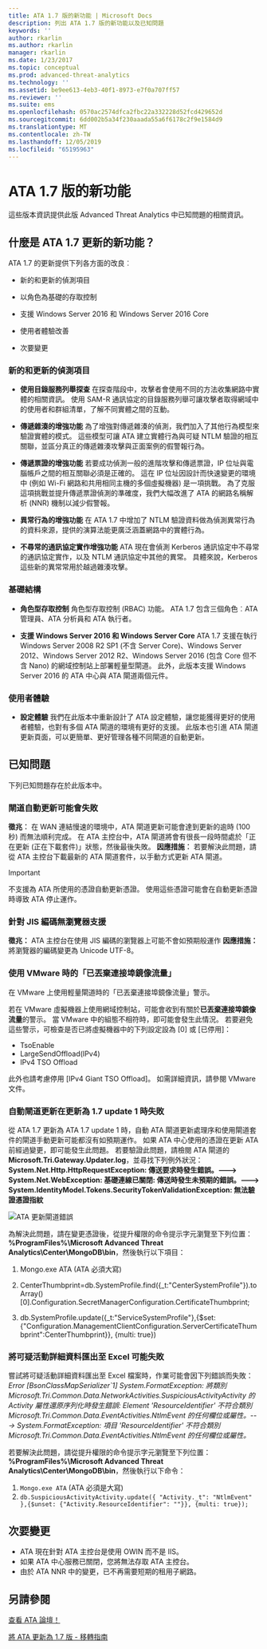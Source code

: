 ```yaml
---
title: ATA 1.7 版的新功能 | Microsoft Docs
description: 列出 ATA 1.7 版的新功能以及已知問題
keywords: ''
author: rkarlin
ms.author: rkarlin
manager: rkarlin
ms.date: 1/23/2017
ms.topic: conceptual
ms.prod: advanced-threat-analytics
ms.technology: ''
ms.assetid: be9ee613-4eb3-40f1-8973-e7f0a707ff57
ms.reviewer: ''
ms.suite: ems
ms.openlocfilehash: 0570ac2574dfca2fbc22a332228d52fcd429652d
ms.sourcegitcommit: 6dd002b5a34f230aaada55a6f6178c2f9e1584d9
ms.translationtype: MT
ms.contentlocale: zh-TW
ms.lasthandoff: 12/05/2019
ms.locfileid: "65195963"
---
```

# <a name="whats-new-in-ata-version-17"></a>ATA 1.7 版的新功能
這些版本資訊提供此版 Advanced Threat Analytics 中已知問題的相關資訊。

## <a name="whats-new-in-the-ata-17-update"></a>什麼是 ATA 1.7 更新的新功能？
ATA 1.7 的更新提供下列各方面的改良︰

-   新的和更新的偵測項目

-   以角色為基礎的存取控制

-   支援 Windows Server 2016 和 Windows Server 2016 Core

-   使用者體驗改善

-   次要變更


### <a name="new--updated-detections"></a>新的和更新的偵測項目


- **使用目錄服務列舉探查** 在探查階段中，攻擊者會使用不同的方法收集網路中實體的相關資訊。 使用 SAM-R 通訊協定的目錄服務列舉可讓攻擊者取得網域中的使用者和群組清單，了解不同實體之間的互動。 

- **傳遞雜湊的增強功能** 為了增強對傳遞雜湊的偵測，我們加入了其他行為模型來驗證實體的模式。 這些模型可讓 ATA 建立實體行為與可疑 NTLM 驗證的相互關聯，並區分真正的傳遞雜湊攻擊與正面案例的假警報行為。

- **傳遞票證的增強功能** 若要成功偵測一般的進階攻擊和傳遞票證，IP 位址與電腦帳戶之間的相互關聯必須是正確的。 這在 IP 位址因設計而快速變更的環境中 (例如 Wi-Fi 網路和共用相同主機的多個虛擬機器) 是一項挑戰。 為了克服這項挑戰並提升傳遞票證偵測的準確度，我們大幅改進了 ATA 的網路名稱解析 (NNR) 機制以減少假警報。

- **異常行為的增強功能** 在 ATA 1.7 中增加了 NTLM 驗證資料做為偵測異常行為的資料來源，提供的演算法能更廣泛涵蓋網路中的實體行為。 

- **不尋常的通訊協定實作增強功能** ATA 現在會偵測 Kerberos 通訊協定中不尋常的通訊協定實作，以及 NTLM 通訊協定中其他的異常。 具體來說，Kerberos 這些新的異常常用於越過雜湊攻擊。


### <a name="infrastructure"></a>基礎結構

- **角色型存取控制** 角色型存取控制 (RBAC) 功能。 ATA 1.7 包含三個角色︰ATA 管理員、ATA 分析員和 ATA 執行者。

- **支援 Windows Server 2016 和 Windows Server Core** ATA 1.7 支援在執行 Windows Server 2008 R2 SP1 (不含 Server Core)、Windows Server 2012、Windows Server 2012 R2、Windows Server 2016 (包含 Core 但不含 Nano) 的網域控制站上部署輕量型閘道。 此外，此版本支援 Windows Server 2016 的 ATA 中心與 ATA 閘道兩個元件。

### <a name="user-experience"></a>使用者體驗
- **設定體驗** 我們在此版本中重新設計了 ATA 設定體驗，讓您能獲得更好的使用者體驗，也對有多個 ATA 閘道的環境有更好的支援。 此版本也引進 ATA 閘道更新頁面，可以更簡單、更好管理各種不同閘道的自動更新。

## <a name="known-issues"></a>已知問題
下列已知問題存在於此版本中。

### <a name="gateway-automatic-update-may-fail"></a>閘道自動更新可能會失敗
**徵兆︰** 在 WAN 連結慢速的環境中，ATA 閘道更新可能會達到更新的逾時 (100 秒) 而無法順利完成。
在 ATA 主控台中，ATA 閘道將會有很長一段時間處於「正在更新 (正在下載套件)」狀態，然後最後失敗。
**因應措施︰** 若要解決此問題，請從 ATA 主控台下載最新的 ATA 閘道套件，以手動方式更新 ATA 閘道。

> [!IMPORTANT]
>  不支援為 ATA 所使用的憑證自動更新憑證。 使用這些憑證可能會在自動更新憑證時導致 ATA 停止運作。 

### <a name="no-browser-support-for-jis-encoding"></a>針對 JIS 編碼無瀏覽器支援
**徵兆：** ATA 主控台在使用 JIS 編碼的瀏覽器上可能不會如預期般運作 **因應措施：** 將瀏覽器的編碼變更為 Unicode UTF-8。
 
### <a name="dropped-port-mirror-traffic-when-using-vmware"></a>使用 VMware 時的「已丟棄連接埠鏡像流量」

在 VMware 上使用輕量閘道時的「已丟棄連接埠鏡像流量」警示。

若在 VMware 虛擬機器上使用網域控制站，可能會收到有關於**已丟棄連接埠鏡像流量**的警示。 當 VMware 中的組態不相符時，即可能會發生此情況。 若要避免這些警示，可檢查是否已將虛擬機器中的下列設定設為 [0] 或 [已停用]：  

- TsoEnable
- LargeSendOffload(IPv4)
- IPv4 TSO Offload

此外也請考慮停用 [IPv4 Giant TSO Offload]。 如需詳細資訊，請參閱 VMware 文件。

### <a name="automatic-gateway-update-fail-when-updating-to-17-update-1"></a>自動閘道更新在更新為 1.7 update 1 時失敗

從 ATA 1.7 更新為 ATA 1.7 update 1 時，自動 ATA 閘道更新處理序和使用閘道套件的閘道手動更新可能都沒有如預期運作。
如果 ATA 中心使用的憑證在更新 ATA 前經過變更，即可能發生此問題。
若要驗證此問題，請檢閱 ATA 閘道的 **Microsoft.Tri.Gateway.Updater.log**，並尋找下列例外狀況：**System.Net.Http.HttpRequestException: 傳送要求時發生錯誤。---> System.Net.WebException: 基礎連線已關閉: 傳送時發生未預期的錯誤。---> System.IdentityModel.Tokens.SecurityTokenValidationException: 無法驗證憑證指紋**

![ATA 更新閘道錯誤](media/17update_gatewaybug.png)

為解決此問題，請在變更憑證後，從提升權限的命令提示字元瀏覽至下列位置： **%ProgramFiles%\Microsoft Advanced Threat Analytics\Center\MongoDB\bin**，然後執行以下項目：

1. Mongo.exe ATA (ATA 必須大寫) 

2. CenterThumbprint=db.SystemProfile.find({_t:"CenterSystemProfile"}).toArray()[0].Configuration.SecretManagerConfiguration.CertificateThumbprint;

3. db.SystemProfile.update({_t:"ServiceSystemProfile"},{$set:{"Configuration.ManagementClientConfiguration.ServerCertificateThumbprint":CenterThumbprint}}, {multi: true})

### <a name="export-suspicious-activity-details-to-excel-may-fail"></a>將可疑活動詳細資料匯出至 Excel 可能失敗
嘗試將可疑活動詳細資料匯出至 Excel 檔案時，作業可能會因下列錯誤而失敗：*Error [BsonClassMapSerializer`1] System.FormatException: 將類別 Microsoft.Tri.Common.Data.NetworkActivities.SuspiciousActivityActivity 的 Activity 屬性還原序列化時發生錯誤: Element 'ResourceIdentifier' 不符合類別 Microsoft.Tri.Common.Data.EventActivities.NtlmEvent 的任何欄位或屬性。---> System.FormatException: 項目 'ResourceIdentifier' 不符合類別 Microsoft.Tri.Common.Data.EventActivities.NtlmEvent 的任何欄位或屬性。*

若要解決此問題，請從提升權限的命令提示字元瀏覽至下列位置： **%ProgramFiles%\Microsoft Advanced Threat Analytics\Center\MongoDB\bin**，然後執行以下命令：
1.  `Mongo.exe ATA` (ATA 必須是大寫)
2.  `db.SuspiciousActivityActivity.update({ "Activity._t": "NtlmEvent" },{$unset: {"Activity.ResourceIdentifier": ""}}, {multi: true});`

## <a name="minor-changes"></a>次要變更

- ATA 現在針對 ATA 主控台是使用 OWIN 而不是 IIS。
- 如果 ATA 中心服務已關閉，您將無法存取 ATA 主控台。
- 由於 ATA NNR 中的變更，已不再需要短期的租用子網路。

## <a name="see-also"></a>另請參閱
[查看 ATA 論壇！](https://social.technet.microsoft.com/Forums/security/home?forum=mata)

[將 ATA 更新為 1.7 版 - 移轉指南](ata-update-1.7-migration-guide.md)

